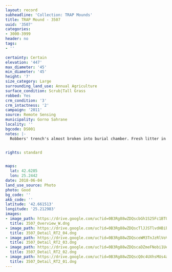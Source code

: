 ```yaml
---
layout: record
subheadline: 'Collection: TRAP Mounds'
title: TRAP Mound - 3507
uuid: '3507'
categories:
- 3000-3999
header: no
tags:
- ''

certainty: Certain
elevation: '447'
max_diameter: '45'
min_diameter: '45'
height: '7'
size_category: Large
surrounding_land_use: Annual Agriculture
surface_condition: Scrub|Tall Grass
robbed: Yes
crm_condition: '3'
crm_intactness: '2'
campaign: '2011'
source: Remote Sensing
municipality: Gorno Sahrane
locality: ''
bgcode: DS001
notes: |-
  Robbers' trench's almost broken into burial chamber. Fresh litter in and around robbers' trench's. Many exensive robbers' trench's (fresh, ~1 year old for 2 on side of mound). Urgent preservation needed, recent robbries.


rights: standard


maps:
  lat: 42.6285
  lon: 25.2442
date: 2018-06-04
land_use_source: Photo
photo: Good
bg_code: ''
akb_code: ''
latitude: '42.661513'
longitude: '25.212983'
images:
- image_path: https://drive.google.com/uc?id=0B3Rg88wZDQscbGh1S25Fc1BTQ00
  title: 3507_Overview_W.dng
- image_path: https://drive.google.com/uc?id=0B3Rg88wZDQscTlJJSTlvdHBibE0
  title: 3507_Detail_RT2_04.dng
- image_path: https://drive.google.com/uc?id=0B3Rg88wZDQsceWM3TnJzRlVoVFU
  title: 3507_Detail_RT2_03.dng
- image_path: https://drive.google.com/uc?id=0B3Rg88wZDQscaDZmeFNobi1Uenc
  title: 3507_Detail_RT2_02.dng
- image_path: https://drive.google.com/uc?id=0B3Rg88wZDQscQ0c4UXhsMUs4a0k
  title: 3507_Detail_RT2_01.dng
---
```

